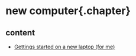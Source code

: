 
# new computer{.chapter}

## content

- [Gettings started on a new laptop (for me)](getting_started.md)
